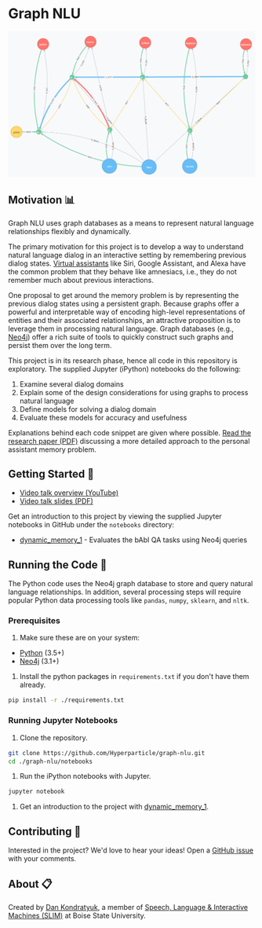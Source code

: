 # Graph NLU

![Preview Image](/notebooks/screenshots/qa2-multiple-list.png)

## Motivation :bar_chart:

Graph NLU uses graph databases as a means to represent natural language relationships flexibly and dynamically.

The primary motivation for this project is to develop a way to understand natural language dialog in an interactive setting by remembering previous dialog states. [Virtual assistants](https://en.wikipedia.org/wiki/Virtual_assistant_(artificial_intelligence)) like Siri, Google Assistant, and Alexa have the common problem that they behave like amnesiacs, i.e., they do not remember much about previous interactions.

One proposal to get around the memory problem is by representing the previous dialog states using a persistent graph. Because graphs offer a powerful and interpretable way of encoding high-level representations of entities and their associated relationships, an attractive proposition is to leverage them in processing natural language. Graph databases (e.g., [Neo4j](https://neo4j.com/)) offer a rich suite of tools to quickly construct such graphs and persist them over the long term.

This project is in its research phase, hence all code in this repository is exploratory. The supplied Jupyter (iPython) notebooks do the following:

1. Examine several dialog domains
1. Explain some of the design considerations for using graphs to process natural language
1. Define models for solving a dialog domain
1. Evaluate these models for accuracy and usefulness

Explanations behind each code snippet are given where possible. [Read the research paper (PDF)](docs/IPA_Memory_Dan_Kondratyuk_2017.04.30.pdf) discussing a more detailed approach to the personal assistant memory problem.

## Getting Started :traffic_light:

- [Video talk overview (YouTube)](https://www.youtube.com/watch?v=mTCqQ2e08Q8)
- [Video talk slides (PDF)](docs/Graph%20NLU-%20Natural%20Language%20Understanding%20with%20Python%20and%20Neo4j.pdf)

Get an introduction to this project by viewing the supplied Jupyter notebooks in GitHub under the `notebooks` directory:

- [dynamic_memory_1](notebooks/dynamic_memory_1.ipynb) - Evaluates the bAbI QA tasks using Neo4j queries

## Running the Code :snake:

The Python code uses the Neo4j graph database to store and query natural language relationships. In addition, several processing steps will require popular Python data processing tools like `pandas`, `numpy`, `sklearn`, and `nltk`.

### Prerequisites

1. Make sure these are on your system:
- [Python](https://www.python.org/downloads/) (3.5+)
- [Neo4j](https://neo4j.com/download/community-edition/) (3.1+)

1. Install the python packages in `requirements.txt` if you don't have them already.

```bash
pip install -r ./requirements.txt
```

### Running Jupyter Notebooks

1. Clone the repository.

```bash
git clone https://github.com/Hyperparticle/graph-nlu.git
cd ./graph-nlu/notebooks
```

1. Run the iPython notebooks with Jupyter.

```bash
jupyter notebook
```

1. Get an introduction to the project with [dynamic_memory_1](notebooks/dynamic_memory_1.ipynb).

## Contributing :mega:

Interested in the project? We'd love to hear your ideas! Open a [GitHub issue](https://github.com/Hyperparticle/graph-nlu/issues) with your comments.

## About :clipboard:

Created by [Dan Kondratyuk](https://hyperparticle.com/about/), a member of [Speech, Language & Interactive Machines (SLIM)](http://coen.boisestate.edu/slim/) at Boise State University.
